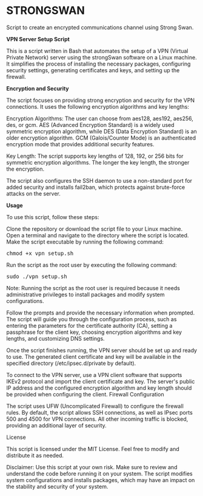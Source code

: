 # STRONGSWAN
Script to create an encrypted communications channel using Strong Swan.

**VPN Server Setup Script**

This is a script written in Bash that automates the setup of a VPN (Virtual Private Network) server using the strongSwan software on a Linux machine. It simplifies the process of installing the necessary packages, configuring security settings, generating certificates and keys, and setting up the firewall.

**Encryption and Security**

The script focuses on providing strong encryption and security for the VPN connections. It uses the following encryption algorithms and key lengths:

Encryption Algorithms: The user can choose from aes128, aes192, aes256, des, or gcm. AES (Advanced Encryption Standard) is a widely used symmetric encryption algorithm, while DES (Data Encryption Standard) is an older encryption algorithm. GCM (Galois/Counter Mode) is an authenticated encryption mode that provides additional security features.

Key Length: The script supports key lengths of 128, 192, or 256 bits for symmetric encryption algorithms. The longer the key length, the stronger the encryption.

The script also configures the SSH daemon to use a non-standard port for added security and installs fail2ban, which protects against brute-force attacks on the server.

**Usage**

To use this script, follow these steps:

Clone the repository or download the script file to your Linux machine.
Open a terminal and navigate to the directory where the script is located.
Make the script executable by running the following command:
<pre>
chmod +x vpn_setup.sh
</pre>

Run the script as the root user by executing the following command:
<pre>
sudo ./vpn_setup.sh
</pre>

Note: Running the script as the root user is required because it needs administrative privileges to install packages and modify system configurations.

Follow the prompts and provide the necessary information when prompted. The script will guide you through the configuration process, such as entering the parameters for the certificate authority (CA), setting a passphrase for the client key, choosing encryption algorithms and key lengths, and customizing DNS settings.

Once the script finishes running, the VPN server should be set up and ready to use. The generated client certificate and key will be available in the specified directory (/etc/ipsec.d/private by default).

To connect to the VPN server, use a VPN client software that supports IKEv2 protocol and import the client certificate and key. The server's public IP address and the configured encryption algorithm and key length should be provided when configuring the client.
Firewall Configuration

The script uses UFW (Uncomplicated Firewall) to configure the firewall rules. By default, the script allows SSH connections, as well as IPsec ports 500 and 4500 for VPN connections. All other incoming traffic is blocked, providing an additional layer of security.

License

This script is licensed under the MIT License. Feel free to modify and distribute it as needed.

Disclaimer: Use this script at your own risk. Make sure to review and understand the code before running it on your system. The script modifies system configurations and installs packages, which may have an impact on the stability and security of your system.
